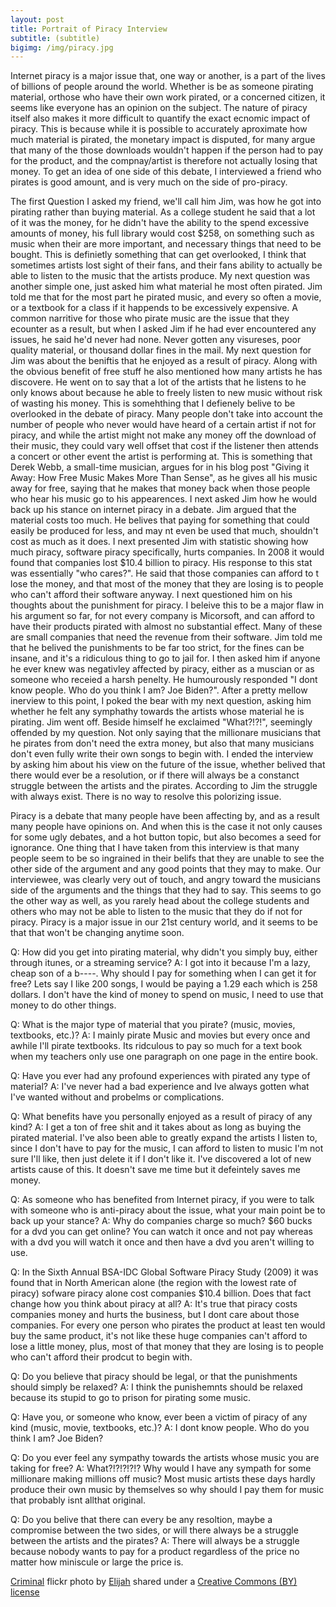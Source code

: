 ```yaml
---
layout: post
title: Portrait of Piracy Interview
subtitle: (subtitle)
bigimg: /img/piracy.jpg
---
```

Internet piracy is a major issue that, one way or another, is a part of the lives of billions of people around the world. Whether is be as someone pirating material, orthose who have their own work pirated, or a concerned citizen, it seems like everyone has an opinion on the subject. The nature of piracy itself also makes it more difficult to quantify the exact ecnomic impact of piracy. This is because while it is possible to accurately aproximate how much material is pirated, the monetary impact is disputed, for many argue that many of the those downloads wouldn't happen if the person had to pay for the product, and the compnay/artist is therefore not actually losing that money. To get an idea of one side of this debate, I interviewed a friend who pirates is good amount, and is very much on the side of pro-piracy.

The first Question I asked my friend, we'll call him Jim, was how he got into pirating rather than buying material. As a college student he said that a lot of it was the money, for he didn't have the ability to the spend excessive amounts of money, his full library would cost $258, on something such as music when their are more important, and necessary things that need to be bought. This is definietly something that can get overlooked, I think that sometimes artists lost sight of their fans, and their fans ability to actually be able to listen to the music that the artists produce. My next question was another simple one, just asked him what material he most often pirated. Jim told me that for the most part he pirated music, and every so often a movie, or a textbook for a class if it happends to be excessively expensive. A common narritive for those who pirate music are the issue that they ecounter as a result, but when I asked Jim if he had ever encountered any issues, he said he'd never had none. Never gotten any visureses, poor quality material, or thousand dollar fines in the mail. My next question for Jim was about the beniftis that he enjoyed as a result of piracy. Along with the obvious benefit of free stuff he also mentioned how many artists he has discovere. He went on to say that a lot of the artists that he listens to he only knows about because he able to freely listen to new music without risk of wasting his money. This is somehthing that I defienely belive to be overlooked in the debate of piracy. Many people don't take into account the number of people who never would have heard of a certain artist if not for piracy, and while the artist might not make any money off the download of their music, they could vary well offset that cost if the listener then attends a concert or other event the artist is performing at. This is something that Derek Webb, a small-time musician, argues for in his blog post "Giving it Away: How Free Music Makes More Than Sense", as he gives all his music away for free, saying that he makes that money back when those people who hear his music go to his appearences. I next asked Jim how he would back up his stance on internet piracy in a debate. Jim argued that the material costs too much. He belives that paying for something that could easily be produced for less, and may nt even be used that much, shouldn't cost as much as it does. I next presented Jim with statistic showing how much piracy, software piracy specifically, hurts companies. In 2008 it would found that companies lost $10.4 billion to piracy. His response to this stat was essentially "who cares?". He said that those companies can afford to t lose the money, and that most of the money that they are losing is to people who can't afford their software anyway. I next questioned him on his thoughts about the punishment for piracy. I beleive this to be a major flaw in his argument so far, for not every company is Micorsoft, and can afford to have their products pirated with almost no substantial effect. Many of these are small companies that need the revenue from their software. Jim told me that he belived the punishments to be far too strict, for the fines can be insane, and it's a ridiculous thing to go to jail for. I then asked him if anyone he ever knew was negativley affected by piracy, either as a muscian or as someone who receied a harsh penelty. He humourously responded "I dont know people. Who do you think I am? Joe Biden?". After a pretty mellow inerview to this point, I poked the bear with my next question, asking him whether he felt any symphathy towards the artists whose material he is pirating. Jim went off. Beside himself he exclaimed "What?!?!", seemingly offended by my question. Not only saying that the millionare musicians that he pirates from don't need the extra money, but also that many musicians don't even fully write their own songs to begin with. I ended the interview by asking him about his view on the future of the issue, whether belived that there would ever be a resolution, or if there will always be a constanct struggle between the artists and the pirates. According to Jim the struggle with always exist. There is no way to resolve this polorizing issue.

Piracy is a debate that many people have been affecting by, and as a result many people have opinions on. And when this is the case it not only causes for some ugly debates, and a hot button topic, but also becomes a seed for ignorance. One thing that I have taken from this interview is that many people seem to be so ingrained in their belifs that they are unable to see the other side of the argument and any good points that they may to make. Our interviewee, was clearly very out of touch, and angry toward the musicians side of the arguments and the things that they had to say. This seems to go the other way as well, as you rarely head about the college students and others who may not be able to listen to the music that they do if not for piracy. Piracy is a major issue in our 21st century world, and it seems to be that that won't be changing anytime soon.

Q: How did you get into pirating material, why didn't you simply buy, either through itunes, or a streaming service?
A: I got into it because I'm a lazy, cheap son of a b----. Why should I pay for something when I can get it for free? Lets say I like 200 songs, I would be paying a 1.29 each which is 258 dollars. I don't have the kind of money to spend on music, I need to use that money to do other things.

Q: What is the major type of material that you pirate? (music, movies, textbooks, etc.)?
A: I mainly pirate Music and movies but every once and awhile I'll pirate textbooks. Its ridculous to pay so much for a text book when my teachers only use one paragraph on one page in the entire book.

Q: Have you ever had any profound experiences with pirated any type of material?
A: I've never had a bad experience and Ive always gotten what I've wanted without and probelms or complications.

Q: What benefits have you personally enjoyed as a result of piracy of any kind?
A: I get a ton of free shit and it takes about as long as buying the pirated material. I've also been able to greatly expand the artists I listen to, since I don't have to pay for the music, I can afford to listen to music I'm not sure I'll like, then just delete it if I don't like it. I've discovered a lot of new artists cause of this. It doesn't save me time but it defeintely saves me money.

Q: As someone who has benefited from Internet piracy, if you were to talk with someone who is anti-piracy about the issue, what your main point be to back up your stance?
A: Why do companies charge so much? $60 bucks for a dvd you can get online? You can watch it once and not pay whereas with a dvd you will watch it once and then have a dvd you aren't willing to use.

Q: In the Sixth Annual BSA-IDC Global Software Piracy Study (2009) it was found that in North American alone (the region with the lowest rate of piracy) sofware piracy alone cost companies $10.4 billion. Does that fact change how you think about piracy at all?
A: It's true that piracy costs companies money and hurts the business, but I dont care about those companies. For every one person who pirates the product at least ten would buy the same product, it's not like these huge companies can't afford to lose a little money, plus, most of that money that they are losing is to people who can't afford their prodcut to begin with.

Q: Do you believe that piracy should be legal, or that the punishments should simply be relaxed?
A: I think the punishemnts should be relaxed because its stupid to go to prison for pirating some music.

Q: Have you, or someone who know, ever been a victim of piracy of any kind (music, movie, textbooks, etc.)?
A: I dont know people. Who do you think I am? Joe Biden?

Q: Do you ever feel any sympathy towards the artists whose music you are taking for free?
A: What?!?!?!?!? Why would I have any sympath for some millionare making millions off music? Most music artists these days hardly produce their own music by themselves so why should I pay them for music that probably isnt allthat original.

Q: Do you belive that there can every be any resoltion, maybe a compromise between the two sides, or will there always be a struggle between the artists and the pirates?
A: There will always be a struggle because nobody wants to pay for a product regardless of the price no matter how miniscule or large the price is.

<a title="Criminal" href="https://flickr.com/photos/evdg/15317533">Criminal</a> flickr photo by <a href="https://flickr.com/people/evdg">Elijah</a> shared under a <a href="https://creativecommons.org/licenses/by/2.0/">Creative Commons (BY) license</a>
